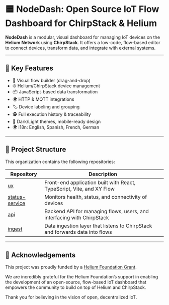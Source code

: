 # 🟦 NodeDash: Open Source IoT Flow Dashboard for ChirpStack & Helium

**NodeDash** is a modular, visual dashboard for managing IoT devices on the **Helium Network** using **ChirpStack**. It offers a low-code, flow-based editor to connect devices, transform data, and integrate with external systems.

---

## 🚀 Key Features

- 🔄 Visual flow builder (drag-and-drop)
- 🌐 Helium/ChirpStack device management
- 📦 JavaScript-based data transformation
- 🌍 HTTP & MQTT integrations
- 🏷️ Device labeling and grouping
- 🕵️ Full execution history & traceability
- 🌙 Dark/Light themes, mobile-ready design
- 🌍 i18n: English, Spanish, French, German

---

## 📁 Project Structure

This organization contains the following repositories:

| Repository | Description |
|------------|-------------|
| [ux](https://github.com/NodeDash/ux) | Front-end application built with React, TypeScript, Vite, and XY Flow |
| [status-service](https://github.com/NodeDash/status-service) | Monitors health, status, and connectivity of devices |
| [api](https://github.com/NodeDash/api) | Backend API for managing flows, users, and interfacing with ChirpStack |
| [ingest](https://github.com/NodeDash/ingest) | Data ingestion layer that listens to ChirpStack and forwards data into flows |

---

## 🙏 Acknowledgements
This project was proudly funded by a [Helium Foundation Grant](https://www.helium.foundation/grants).

We are incredibly grateful for the Helium Foundation’s support in enabling the development of an open-source, flow-based IoT dashboard that empowers the community to build on top of Helium and ChirpStack.

Thank you for believing in the vision of open, decentralized IoT.

